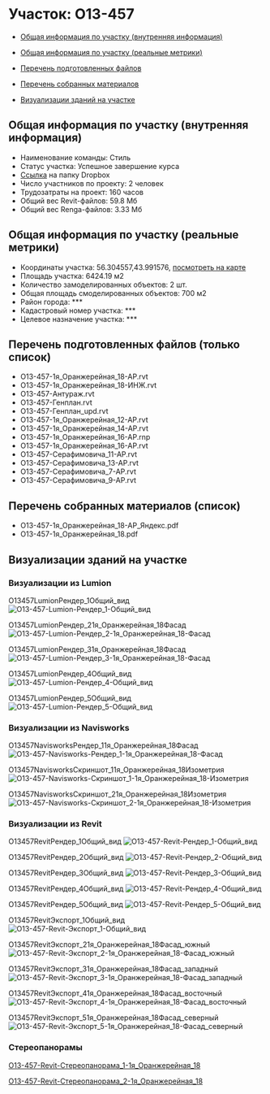 # Участок: O13-457

* [Общая информация по участку (внутренняя информация)](#Chapter1)

* [Общая информация по участку (реальные метрики)](#Chapter2)

* [Перечень подготовленных файлов](#Chapter3)

* [Перечень собранных материалов](#Chapter4)

* [Визуализации зданий на участке](#Chapter5)

## <a id="Chapter1"></a> Общая информация по участку (внутренняя информация)
+ Наименование команды: Стиль
+ Статус участка: Успешное завершение курса
+ [Ссылка](https://www.dropbox.com/sh/wvvgv1nw1iqred9/AADh1boiuordMU_2B5HSOLAYa/O13_457?dl=0) на папку Dropbox
+ Число участников по проекту: 2 человек
+ Трудозатраты на проект: 160 часов
+ Общий вес Revit-файлов: 59.8 Мб
+ Общий вес Renga-файлов: 3.33 Мб
## <a id="Chapter2"></a> Общая информация по участку (реальные метрики)
+ Координаты участка: 56.304557,43.991576, [посмотреть на карте](https://yandex.ru/maps/47/nizhny-novgorod/?ll=43.991576%2C56.304557&z=19)
+ Площадь участка: 6424.19 м2
+ Количество замоделированных объектов: 2 шт.
+ Общая площадь смоделированных объектов: 700 м2
+ Район города: *** 
+ Кадастровый номер участка: *** 
+ Целевое назначение участка: *** 
## <a id="Chapter3"></a> Перечень подготовленных файлов (только список)
+ O13-457-1я_Оранжерейная_18-АР.rvt
+ O13-457-1я_Оранжерейная_18-ИНЖ.rvt
+ O13-457-Антураж.rvt
+ O13-457-Генплан.rvt
+ O13-457-Генплан_upd.rvt
+ О13-457-1я_Оранжерейная_12-АР.rvt
+ О13-457-1я_Оранжерейная_14-АР.rvt
+ О13-457-1я_Оранжерейная_16-АР.rnp
+ О13-457-1я_Оранжерейная_16-АР.rvt
+ О13-457-Серафимовича_11-АР.rvt
+ О13-457-Серафимовича_13-АР.rvt
+ О13-457-Серафимовича_7-АР.rvt
+ О13-457-Серафимовича_9-АР.rvt
## <a id="Chapter4"></a> Перечень собранных материалов (список)
+ O13-457-1я_Оранжерейная_18-АР_Яндекс.pdf
+ O13-457-1я_Оранжерейная_18.pdf
## <a id="Chapter5"></a> Визуализации зданий на участке
### Визуализации из Lumion
O13457LumionРендер_1Общий_вид
![O13-457-Lumion-Рендер_1-Общий_вид](/Images/O13_457/O13-457-Lumion-Рендер_1-Общий_вид_Compressed.jpg)

O13457LumionРендер_21я_Оранжерейная_18Фасад
![O13-457-Lumion-Рендер_2-1я_Оранжерейная_18-Фасад](/Images/O13_457/O13-457-Lumion-Рендер_2-1я_Оранжерейная_18-Фасад_Compressed.jpg)

O13457LumionРендер_31я_Оранжерейная_18Фасад
![O13-457-Lumion-Рендер_3-1я_Оранжерейная_18-Фасад](/Images/O13_457/O13-457-Lumion-Рендер_3-1я_Оранжерейная_18-Фасад_Compressed.jpg)

O13457LumionРендер_4Общий_вид
![O13-457-Lumion-Рендер_4-Общий_вид](/Images/O13_457/O13-457-Lumion-Рендер_4-Общий_вид_Compressed.jpg)

O13457LumionРендер_5Общий_вид
![O13-457-Lumion-Рендер_5-Общий_вид](/Images/O13_457/O13-457-Lumion-Рендер_5-Общий_вид_Compressed.jpg)

### Визуализации из Navisworks
O13457NavisworksРендер_11я_Оранжерейная_18Фасад
![O13-457-Navisworks-Рендер_1-1я_Оранжерейная_18-Фасад](/Images/O13_457/O13-457-Navisworks-Рендер_1-1я_Оранжерейная_18-Фасад_Compressed.jpg)

O13457NavisworksСкриншот_11я_Оранжерейная_18Изометрия
![O13-457-Navisworks-Скриншот_1-1я_Оранжерейная_18-Изометрия](/Images/O13_457/O13-457-Navisworks-Скриншот_1-1я_Оранжерейная_18-Изометрия_Compressed.jpg)

O13457NavisworksСкриншот_21я_Оранжерейная_18Изометрия
![O13-457-Navisworks-Скриншот_2-1я_Оранжерейная_18-Изометрия](/Images/O13_457/O13-457-Navisworks-Скриншот_2-1я_Оранжерейная_18-Изометрия_Compressed.jpg)

### Визуализации из Revit
O13457RevitРендер_1Общий_вид
![O13-457-Revit-Рендер_1-Общий_вид](/Images/O13_457/O13-457-Revit-Рендер_1-Общий_вид_Compressed.jpg)

O13457RevitРендер_2Общий_вид
![O13-457-Revit-Рендер_2-Общий_вид](/Images/O13_457/O13-457-Revit-Рендер_2-Общий_вид_Compressed.jpg)

O13457RevitРендер_3Общий_вид
![O13-457-Revit-Рендер_3-Общий_вид](/Images/O13_457/O13-457-Revit-Рендер_3-Общий_вид_Compressed.jpg)

O13457RevitРендер_4Общий_вид
![O13-457-Revit-Рендер_4-Общий_вид](/Images/O13_457/O13-457-Revit-Рендер_4-Общий_вид_Compressed.jpg)

O13457RevitРендер_5Общий_вид
![O13-457-Revit-Рендер_5-Общий_вид](/Images/O13_457/O13-457-Revit-Рендер_5-Общий_вид_Compressed.jpg)

O13457RevitЭкспорт_1Общий_вид
![O13-457-Revit-Экспорт_1-Общий_вид](/Images/O13_457/O13-457-Revit-Экспорт_1-Общий_вид_Compressed.jpg)

O13457RevitЭкспорт_21я_Оранжерейная_18Фасад_южный
![O13-457-Revit-Экспорт_2-1я_Оранжерейная_18-Фасад_южный](/Images/O13_457/O13-457-Revit-Экспорт_2-1я_Оранжерейная_18-Фасад_южный_Compressed.jpg)

O13457RevitЭкспорт_31я_Оранжерейная_18Фасад_западный
![O13-457-Revit-Экспорт_3-1я_Оранжерейная_18-Фасад_западный](/Images/O13_457/O13-457-Revit-Экспорт_3-1я_Оранжерейная_18-Фасад_западный_Compressed.jpg)

O13457RevitЭкспорт_41я_Оранжерейная_18Фасад_восточный
![O13-457-Revit-Экспорт_4-1я_Оранжерейная_18-Фасад_восточный](/Images/O13_457/O13-457-Revit-Экспорт_4-1я_Оранжерейная_18-Фасад_восточный_Compressed.jpg)

O13457RevitЭкспорт_51я_Оранжерейная_18Фасад_северный
![O13-457-Revit-Экспорт_5-1я_Оранжерейная_18-Фасад_северный](/Images/O13_457/O13-457-Revit-Экспорт_5-1я_Оранжерейная_18-Фасад_северный_Compressed.jpg)

### Стереопанорамы
[O13-457-Revit-Стереопанорама_1-1я_Оранжерейная_18](https://pano.autodesk.com/pano.html?url=jpgs/37bb48e6-178e-46d2-9a31-2984a7851727&version=2)

[O13-457-Revit-Стереопанорама_2-1я_Оранжерейная_18](https://pano.autodesk.com/pano.html?url=jpgs/4acce1fe-95fe-458f-b728-a1ae0d7c6eca&version=2)

